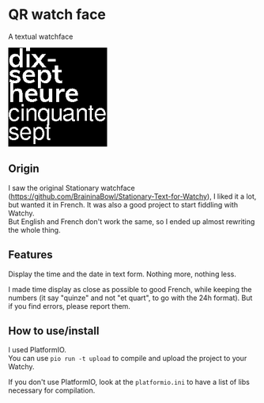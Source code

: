 # QR watch face
A textual watchface

![Screenshot](./stationary_screen.png)


## Origin
I saw the original Stationary watchface (https://github.com/BraininaBowl/Stationary-Text-for-Watchy), I liked it a lot, but wanted it in French. It was also a good project to start fiddling with Watchy.  
But English and French don't work the same, so I ended up almost rewriting the whole thing.

## Features
Display the time and the date in text form. Nothing more, nothing less.

I made time display as close as possible to good French, while keeping the numbers (it say "quinze" and not "et quart", to go with the 24h format). But if you find errors, please report them.

## How to use/install
I used PlatformIO.  
You can use `pio run -t upload` to compile and upload the project to your Watchy.

If you don't use PlatformIO, look at the `platformio.ini` to have a list of libs necessary for compilation.

